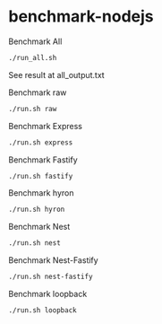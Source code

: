 # benchmark-nodejs

Benchmark All
``` bash
./run_all.sh
```
See result at all_output.txt

Benchmark raw
``` bash
./run.sh raw
```

Benchmark Express
``` bash
./run.sh express
```

Benchmark Fastify
``` bash
./run.sh fastify
```

Benchmark hyron
``` bash
./run.sh hyron
```

Benchmark Nest
``` bash
./run.sh nest
```

Benchmark Nest-Fastify
``` bash
./run.sh nest-fastify
```

Benchmark loopback
``` bash
./run.sh loopback
```

